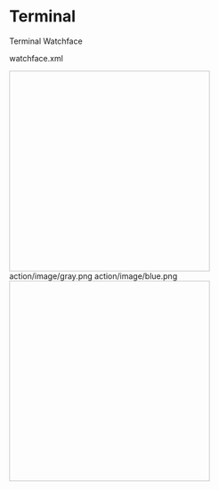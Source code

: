 # Terminal
Terminal Watchface

watchface.xml

<?xml version="1.0" encoding="utf-8" standalone="no"?>
<watchface device_name="Gear S2, Gear S3, Gear Sport, Galaxy Watch" height="360" name="watchface.xml" schema_version="1.5" screen_type="1" version="1.6.0" width="360">
    <root height="360" type="normal" width="360" x="0" y="0">
        <image action_type="image-set" height="360" id="Back" name="black.png" tap="double-tap" width="360" x="0" y="0">
            <condition source="battery">
                <section end="100" start="0"/>
            </condition>
            <image-set>
                <image>action/image/gray.png</image>
                <image>action/image/blue.png</image>
            </image-set>
        </image>
        <text alignment="16384" b="255" bitmap_font="false" custom_font="true" font_name="SourceCodePro-Medium" g="255" height="40" id="Prefix" locale="en_US" r="255" size="18" source="none" style="0" text=" " width="250" x="52" y="51"/>
        <text alignment="16384" b="255" bitmap_font="false" custom_font="true" font_name="SourceCodePro-Medium" g="255" height="40" id="cur_time" locale="en_US" r="255" size="24" source="none" style="0" text="user@watch:~ $ now" width="295" x="45" y="53"/>
        <text alignment="16384" b="170" bitmap_font="false" custom_font="true" font_name="SourceCodePro-Medium" g="170" height="40" id="TIME" locale="en_US" r="170" size="24" source="none" style="0" text="[TIME]" width="88" x="40" y="88"/>
        <text alignment="16384" b="170" bitmap_font="false" custom_font="true" font_name="SourceCodePro-Medium" g="170" height="40" id="DATE" locale="en_US" r="170" size="24" source="none" style="0" text="[DATE]" width="88" x="40" y="125"/>
        <digitalclock alignment="16384" b="170" bitmap_font="false" custom_font="true" font_name="SourceCodePro-Medium" g="170" height="35" id="Date Val" locale="en_US" r="0" size="24" style="0" text="E MMM dd yyyy" width="220" x="127" y="128"/>
        <text alignment="16384" b="170" bitmap_font="false" custom_font="true" font_name="SourceCodePro-Medium" g="170" height="40" id="BATT" locale="en_US" r="170" size="24" source="none" style="0" text="[BATT]" width="88" x="40" y="162"/>
        <text alignment="16384" b="170" bitmap_font="false" custom_font="true" font_name="SourceCodePro-Medium" g="170" height="40" id="STEP" locale="en_US" r="170" size="24" source="none" style="0" text="[STEP]" width="88" x="40" y="199"/>
        <text alignment="16384" b="0" bitmap_font="false" custom_font="true" font_name="SourceCodePro-Medium" g="170" height="32" id="Step Count 100" locale="en_US" postfix=" steps" r="0" size="24" source="pedometer.step" style="0" text="Text" width="221" x="127" y="203">
            <condition source="workout">
                <section end="100" start="100"/>
            </condition>
        </text>
        <text action_type="open-app" alignment="16384" b="170" bitmap_font="false" custom_font="true" font_name="SourceCodePro-Medium" g="0" height="32" id="Step Count" locale="en_US" postfix=" steps" r="170" size="24" source="pedometer.step" style="0" text="Text" width="221" x="127" y="203">
            <condition source="workout">
                <section end="99" start="0"/>
            </condition>
            <open-app preset="pedometer"/>
        </text>
        <text alignment="16384" b="170" bitmap_font="false" custom_font="true" font_name="SourceCodePro-Medium" g="170" height="40" id="L_HR" locale="en_US" r="170" size="24" source="none" style="0" text="[L_HR]" width="88" x="40" y="236"/>
        <text action_type="open-app" alignment="16384" b="51" bitmap_font="false" custom_font="true" font_name="SourceCodePro-Medium" g="51" height="32" id="Heart Rate" locale="en_US" postfix=" bpm" r="255" size="24" source="heartrate.recent" style="0" text="Text" width="220" x="128" y="240">
            <open-app preset="heartrate"/>
        </text>
        <text alignment="16384" b="255" bitmap_font="false" custom_font="true" font_name="SourceCodePro-Medium" g="255" height="40" id="Null" locale="en_US" r="255" size="24" source="none" style="0" text="user@watch:~ $ " width="295" x="44" y="268"/>
        <digitalclock alignment="16384" b="0" bitmap_font="false" custom_font="true" font_name="SourceCodePro-Medium" g="170" height="35" id="24H" locale="en_US" r="0" size="24" style="0" text="HH:mm:ss O" width="220" x="128" y="91">
            <condition source="hour12h24h">
                <section end="1" start="1"/>
            </condition>
        </digitalclock>
        <digitalclock alignment="16384" b="0" bitmap_font="false" custom_font="true" font_name="SourceCodePro-Medium" g="170" height="35" id="12H" locale="en_US" r="0" size="24" style="0" text="h:mm:ss a z" width="220" x="128" y="91">
            <condition source="hour12h24h">
                <section end="0" start="0"/>
            </condition>
        </digitalclock>
        <text alignment="16384" b="0" bitmap_font="false" custom_font="true" font_name="SourceCodePro-Medium" g="170" height="32" id="Batt Level 4" locale="en_US" r="0" size="24" source="battery.percent" style="0" text="Text" width="50" x="297" y="166">
            <condition source="battery">
                <section end="100" start="100"/>
            </condition>
        </text>
        <text alignment="16384" b="0" bitmap_font="false" custom_font="true" font_name="SourceCodePro-Medium" g="170" height="32" id="Batt Level 3" locale="en_US" postfix=" %" r="0" size="24" source="battery.percent" style="0" text="Text" width="62" x="295" y="166">
            <condition source="battery">
                <section end="99" start="30"/>
            </condition>
        </text>
        <text alignment="16384" b="0" bitmap_font="false" custom_font="true" font_name="SourceCodePro-Medium" g="170" height="32" id="Batt Level 2" locale="en_US" postfix=" %" r="255" size="24" source="battery.percent" style="0" text="Text" width="62" x="295" y="166">
            <condition source="battery">
                <section end="29" start="16"/>
            </condition>
        </text>
        <text alignment="16384" b="0" bitmap_font="false" custom_font="true" font_name="SourceCodePro-Medium" g="0" height="32" id="Batt Level 1" locale="en_US" postfix=" %" r="170" size="24" source="battery.percent" style="0" text="Text" width="62" x="295" y="166">
            <condition source="battery">
                <section end="15" start="0"/>
            </condition>
        </text>
        <text alignment="16384" b="0" bitmap_font="false" custom_font="true" font_name="SourceCodePro-Medium" g="170" height="32" id="Batt 10" locale="en_US" r="0" size="24" source="none" style="0" text="[##########]" width="171" x="124" y="166">
            <condition source="battery">
                <section end="100" start="95"/>
            </condition>
        </text>
        <text alignment="16384" b="0" bitmap_font="false" custom_font="true" font_name="SourceCodePro-Medium" g="170" height="32" id="Batt 9" locale="en_US" r="0" size="24" source="none" style="0" text="[#########.]" width="171" x="124" y="166">
            <condition source="battery">
                <section end="94" start="85"/>
            </condition>
        </text>
        <text alignment="16384" b="0" bitmap_font="false" custom_font="true" font_name="SourceCodePro-Medium" g="170" height="32" id="Batt 8" locale="en_US" r="0" size="24" source="none" style="0" text="[########..]" width="171" x="124" y="166">
            <condition source="battery">
                <section end="84" start="75"/>
            </condition>
        </text>
        <text alignment="16384" b="0" bitmap_font="false" custom_font="true" font_name="SourceCodePro-Medium" g="170" height="32" id="Batt 7" locale="en_US" r="0" size="24" source="none" style="0" text="[#######...]" width="171" x="124" y="166">
            <condition source="battery">
                <section end="74" start="65"/>
            </condition>
        </text>
        <text alignment="16384" b="0" bitmap_font="false" custom_font="true" font_name="SourceCodePro-Medium" g="170" height="32" id="Batt 6" locale="en_US" r="0" size="24" source="none" style="0" text="[######....]" width="171" x="124" y="166">
            <condition source="battery">
                <section end="64" start="55"/>
            </condition>
        </text>
        <text alignment="16384" b="0" bitmap_font="false" custom_font="true" font_name="SourceCodePro-Medium" g="170" height="32" id="Batt 5" locale="en_US" r="0" size="24" source="none" style="0" text="[#####.....]" width="171" x="124" y="166">
            <condition source="battery">
                <section end="54" start="45"/>
            </condition>
        </text>
        <text alignment="16384" b="0" bitmap_font="false" custom_font="true" font_name="SourceCodePro-Medium" g="170" height="32" id="Batt 4" locale="en_US" r="0" size="24" source="none" style="0" text="[####......]" width="171" x="124" y="166">
            <condition source="battery">
                <section end="44" start="35"/>
            </condition>
        </text>
        <text alignment="16384" b="0" bitmap_font="false" custom_font="true" font_name="SourceCodePro-Medium" g="170" height="32" id="Batt 3B" locale="en_US" r="0" size="24" source="none" style="0" text="[###.......]" width="171" x="124" y="166">
            <condition source="battery">
                <section end="34" start="30"/>
            </condition>
        </text>
        <text alignment="16384" b="0" bitmap_font="false" custom_font="true" font_name="SourceCodePro-Medium" g="170" height="32" id="Batt 3A" locale="en_US" r="255" size="24" source="none" style="0" text="[###.......]" width="171" x="124" y="166">
            <condition source="battery">
                <section end="29" start="25"/>
            </condition>
        </text>
        <text alignment="16384" b="0" bitmap_font="false" custom_font="true" font_name="SourceCodePro-Medium" g="170" height="32" id="Batt 2B" locale="en_US" r="255" size="24" source="none" style="0" text="[##........]" width="171" x="124" y="166">
            <condition source="battery">
                <section end="24" start="16"/>
            </condition>
        </text>
        <text alignment="16384" b="0" bitmap_font="false" custom_font="true" font_name="SourceCodePro-Medium" g="0" height="32" id="Batt 2A" locale="en_US" r="170" size="24" source="none" style="0" text="[##........]" width="171" x="124" y="166">
            <condition source="battery">
                <section end="15" start="15"/>
            </condition>
        </text>
        <text alignment="16384" b="0" bitmap_font="false" custom_font="true" font_name="SourceCodePro-Medium" g="0" height="32" id="Batt 1" locale="en_US" r="170" size="24" source="none" style="0" text="[#.........]" width="171" x="124" y="166">
            <condition source="battery">
                <section end="14" start="5"/>
            </condition>
        </text>
        <text alignment="16384" b="0" bitmap_font="false" custom_font="true" font_name="SourceCodePro-Medium" g="0" height="32" id="Batt 0" locale="en_US" r="170" size="24" source="none" style="0" text="[..........]" width="171" x="124" y="166">
            <condition source="battery">
                <section end="4" start="0"/>
            </condition>
        </text>
    </root>
    <root height="360" type="ambient" width="360" x="0" y="0">
        <digitalclock alignment="16777216" b="0" bitmap_font="false" custom_font="true" font_name="SourceCodePro-Medium" g="255" height="162" id="24H" locale="en_US" r="0" size="76" style="0" text="HH:mm" width="350" x="5" y="98">
            <condition source="hour12h24h">
                <section end="1" start="1"/>
            </condition>
        </digitalclock>
        <digitalclock alignment="16777216" b="0" bitmap_font="false" custom_font="true" font_name="SourceCodePro-Medium" g="255" height="162" id="12H" locale="en_US" r="0" size="76" style="0" text="h:mm" width="350" x="5" y="98">
            <condition source="hour12h24h">
                <section end="0" start="0"/>
            </condition>
        </digitalclock>
    </root>
    <root height="360" type="ambient-fullcolor" width="360" x="0" y="0">
        <image height="360" id="Back" name="black.png" width="360" x="0" y="0"/>
        <digitalclock alignment="16777216" b="0" bitmap_font="false" custom_font="true" font_name="SourceCodePro-Medium" g="170" height="162" id="24H" locale="en_US" r="0" size="76" style="0" text="HH:mm" width="345" x="10" y="98">
            <condition source="hour12h24h">
                <section end="1" start="1"/>
            </condition>
        </digitalclock>
        <digitalclock alignment="16777216" b="0" bitmap_font="false" custom_font="true" font_name="SourceCodePro-Medium" g="170" height="162" id="12H" locale="en_US" r="0" size="76" style="0" text="h:mm" width="345" x="10" y="98">
            <condition source="hour12h24h">
                <section end="0" start="0"/>
            </condition>
        </digitalclock>
    </root>
</watchface>
